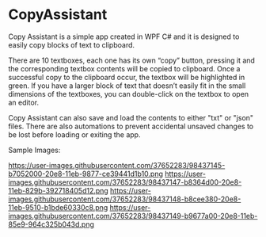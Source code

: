 # CopyAssistant
Copy Assistant is a simple app created in WPF C# and it is designed to easily copy blocks of text to clipboard.

There are 10 textboxes, each one has its own “copy” button, pressing it and the corresponding textbox contents will be copied to clipboard. Once a successful copy to the clipboard occur, the
textbox will be highlighted in green. If you have a larger block of text that doesn’t easily fit in the small dimensions of the textboxes, you can double-click on the textbox to open an editor.

Copy Assistant can also save and load the contents to either "txt" or "json" files. There are also automations to prevent accidental unsaved changes to be lost before loading or exiting the app.


Sample Images:

https://user-images.githubusercontent.com/37652283/98437145-b7052000-20e8-11eb-9877-ce39441d1b10.png
https://user-images.githubusercontent.com/37652283/98437147-b8364d00-20e8-11eb-829b-392718405d12.png
https://user-images.githubusercontent.com/37652283/98437148-b8cee380-20e8-11eb-9510-b1bde60330c8.png
https://user-images.githubusercontent.com/37652283/98437149-b9677a00-20e8-11eb-85e9-964c325b043d.png

